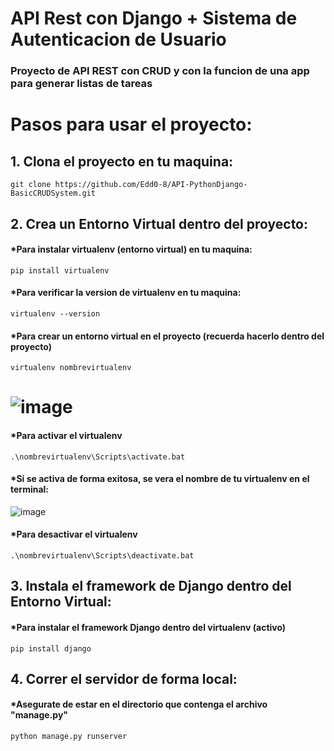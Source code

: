 # API Rest con Django + Sistema de Autenticacion de Usuario
### Proyecto de API REST con CRUD y con la funcion de una app para generar listas de tareas
# Pasos para usar el proyecto: 
## 1. Clona el proyecto en tu maquina:
`git clone https://github.com/Edd0-8/API-PythonDjango-BasicCRUDSystem.git`
## 2. Crea un Entorno Virtual dentro del proyecto:
#### *Para instalar virtualenv (entorno virtual) en tu maquina: 
`pip install virtualenv`
#### *Para verificar la version de virtualenv en tu maquina: 
`virtualenv --version`
#### *Para crear un entorno virtual en el proyecto (recuerda hacerlo dentro del proyecto)
`virtualenv nombrevirtualenv`
# ![image](https://github.com/Edd0-8/API-PythonDjango-BasicCRUDSystem/assets/122135736/c4038244-c1a5-4a5c-8d49-dcd278555982)
#### *Para activar el virtualenv
`.\nombrevirtualenv\Scripts\activate.bat`
#### *Si se activa de forma exitosa, se vera el nombre de tu virtualenv en el terminal:
![image](https://github.com/Edd0-8/API-PythonDjango-BasicCRUDSystem/assets/122135736/38cfb4c7-4ec2-493b-a3ce-81d484b3527e)
#### *Para desactivar el virtualenv 
`.\nombrevirtualenv\Scripts\deactivate.bat`
## 3. Instala el framework de Django dentro del Entorno Virtual: 
#### *Para instalar el framework Django dentro del virtualenv (activo)
`pip install django`
## 4. Correr el servidor de forma local: 
#### *Asegurate de estar en el directorio que contenga el archivo "manage.py"
`python manage.py runserver`
